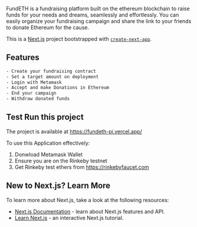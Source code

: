 FundETH is a fundraising platform built on the ethereum blockchain to raise funds for your needs and dreams, seamlessly and effortlessly. You can easily organize your fundraising campaign and share the link to your friends to donate Ethereum for the cause.

This is a [Next.js](https://nextjs.org/) project bootstrapped with [`create-next-app`](https://github.com/vercel/next.js/tree/canary/packages/create-next-app).

## Features

```bash
- Create your fundraising contract
- Set a target amount on deployment
- Login with Metamask
- Accept and make Donations in Ethereum
- End your campaign
- Withdraw donated funds
```

## Test Run this project

The project is available at https://fundeth-pi.vercel.app/

To use this Application effectively:

1. Donwload Metamask Wallet
2. Ensure you are on the Rinkeby testnet
3. Get Rinkeby test ethers from https://rinkebyfaucet.com


## New to Next.js? Learn More

To learn more about Next.js, take a look at the following resources:

- [Next.js Documentation](https://nextjs.org/docs) - learn about Next.js features and API.
- [Learn Next.js](https://nextjs.org/learn) - an interactive Next.js tutorial.


